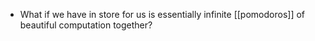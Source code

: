 - What if we have in store for us is essentially infinite [[pomodoros]] of beautiful computation together?
